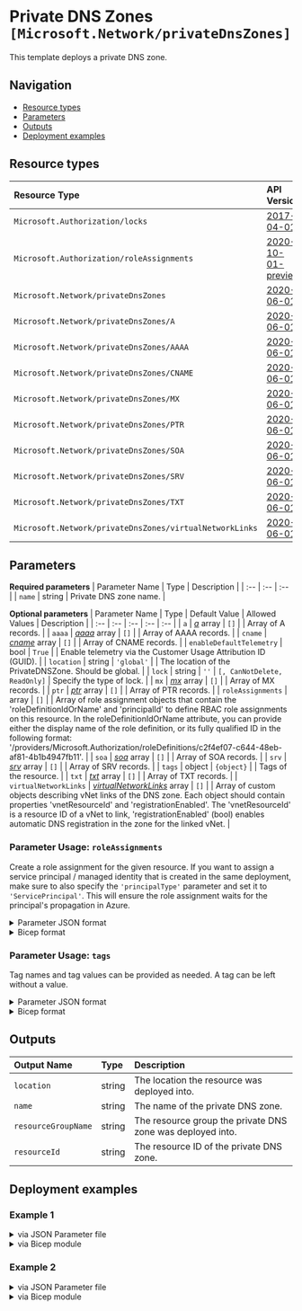 # Private DNS Zones `[Microsoft.Network/privateDnsZones]`

This template deploys a private DNS zone.

## Navigation

- [Resource types](#Resource-types)
- [Parameters](#Parameters)
- [Outputs](#Outputs)
- [Deployment examples](#Deployment-examples)

## Resource types

| Resource Type | API Version |
| :-- | :-- |
| `Microsoft.Authorization/locks` | [2017-04-01](https://docs.microsoft.com/en-us/azure/templates/Microsoft.Authorization/2017-04-01/locks) |
| `Microsoft.Authorization/roleAssignments` | [2020-10-01-preview](https://docs.microsoft.com/en-us/azure/templates/Microsoft.Authorization/2020-10-01-preview/roleAssignments) |
| `Microsoft.Network/privateDnsZones` | [2020-06-01](https://docs.microsoft.com/en-us/azure/templates/Microsoft.Network/2020-06-01/privateDnsZones) |
| `Microsoft.Network/privateDnsZones/A` | [2020-06-01](https://docs.microsoft.com/en-us/azure/templates/Microsoft.Network/2020-06-01/privateDnsZones/A) |
| `Microsoft.Network/privateDnsZones/AAAA` | [2020-06-01](https://docs.microsoft.com/en-us/azure/templates/Microsoft.Network/2020-06-01/privateDnsZones/AAAA) |
| `Microsoft.Network/privateDnsZones/CNAME` | [2020-06-01](https://docs.microsoft.com/en-us/azure/templates/Microsoft.Network/2020-06-01/privateDnsZones/CNAME) |
| `Microsoft.Network/privateDnsZones/MX` | [2020-06-01](https://docs.microsoft.com/en-us/azure/templates/Microsoft.Network/2020-06-01/privateDnsZones/MX) |
| `Microsoft.Network/privateDnsZones/PTR` | [2020-06-01](https://docs.microsoft.com/en-us/azure/templates/Microsoft.Network/2020-06-01/privateDnsZones/PTR) |
| `Microsoft.Network/privateDnsZones/SOA` | [2020-06-01](https://docs.microsoft.com/en-us/azure/templates/Microsoft.Network/2020-06-01/privateDnsZones/SOA) |
| `Microsoft.Network/privateDnsZones/SRV` | [2020-06-01](https://docs.microsoft.com/en-us/azure/templates/Microsoft.Network/2020-06-01/privateDnsZones/SRV) |
| `Microsoft.Network/privateDnsZones/TXT` | [2020-06-01](https://docs.microsoft.com/en-us/azure/templates/Microsoft.Network/2020-06-01/privateDnsZones/TXT) |
| `Microsoft.Network/privateDnsZones/virtualNetworkLinks` | [2020-06-01](https://docs.microsoft.com/en-us/azure/templates/Microsoft.Network/2020-06-01/privateDnsZones/virtualNetworkLinks) |

## Parameters

**Required parameters**
| Parameter Name | Type | Description |
| :-- | :-- | :-- |
| `name` | string | Private DNS zone name. |

**Optional parameters**
| Parameter Name | Type | Default Value | Allowed Values | Description |
| :-- | :-- | :-- | :-- | :-- |
| `a` | _[a](a/readme.md)_ array | `[]` |  | Array of A records. |
| `aaaa` | _[aaaa](aaaa/readme.md)_ array | `[]` |  | Array of AAAA records. |
| `cname` | _[cname](cname/readme.md)_ array | `[]` |  | Array of CNAME records. |
| `enableDefaultTelemetry` | bool | `True` |  | Enable telemetry via the Customer Usage Attribution ID (GUID). |
| `location` | string | `'global'` |  | The location of the PrivateDNSZone. Should be global. |
| `lock` | string | `''` | `[, CanNotDelete, ReadOnly]` | Specify the type of lock. |
| `mx` | _[mx](mx/readme.md)_ array | `[]` |  | Array of MX records. |
| `ptr` | _[ptr](ptr/readme.md)_ array | `[]` |  | Array of PTR records. |
| `roleAssignments` | array | `[]` |  | Array of role assignment objects that contain the 'roleDefinitionIdOrName' and 'principalId' to define RBAC role assignments on this resource. In the roleDefinitionIdOrName attribute, you can provide either the display name of the role definition, or its fully qualified ID in the following format: '/providers/Microsoft.Authorization/roleDefinitions/c2f4ef07-c644-48eb-af81-4b1b4947fb11'. |
| `soa` | _[soa](soa/readme.md)_ array | `[]` |  | Array of SOA records. |
| `srv` | _[srv](srv/readme.md)_ array | `[]` |  | Array of SRV records. |
| `tags` | object | `{object}` |  | Tags of the resource. |
| `txt` | _[txt](txt/readme.md)_ array | `[]` |  | Array of TXT records. |
| `virtualNetworkLinks` | _[virtualNetworkLinks](virtualNetworkLinks/readme.md)_ array | `[]` |  | Array of custom objects describing vNet links of the DNS zone. Each object should contain properties 'vnetResourceId' and 'registrationEnabled'. The 'vnetResourceId' is a resource ID of a vNet to link, 'registrationEnabled' (bool) enables automatic DNS registration in the zone for the linked vNet. |


### Parameter Usage: `roleAssignments`

Create a role assignment for the given resource. If you want to assign a service principal / managed identity that is created in the same deployment, make sure to also specify the `'principalType'` parameter and set it to `'ServicePrincipal'`. This will ensure the role assignment waits for the principal's propagation in Azure.

<details>

<summary>Parameter JSON format</summary>

```json
"roleAssignments": {
    "value": [
        {
            "roleDefinitionIdOrName": "Reader",
            "description": "Reader Role Assignment",
            "principalIds": [
                "12345678-1234-1234-1234-123456789012", // object 1
                "78945612-1234-1234-1234-123456789012" // object 2
            ]
        },
        {
            "roleDefinitionIdOrName": "/providers/Microsoft.Authorization/roleDefinitions/c2f4ef07-c644-48eb-af81-4b1b4947fb11",
            "principalIds": [
                "12345678-1234-1234-1234-123456789012" // object 1
            ],
            "principalType": "ServicePrincipal"
        }
    ]
}
```

</details>

<details>

<summary>Bicep format</summary>

```bicep
roleAssignments: [
    {
        roleDefinitionIdOrName: 'Reader'
        description: 'Reader Role Assignment'
        principalIds: [
            '12345678-1234-1234-1234-123456789012' // object 1
            '78945612-1234-1234-1234-123456789012' // object 2
        ]
    }
    {
        roleDefinitionIdOrName: '/providers/Microsoft.Authorization/roleDefinitions/c2f4ef07-c644-48eb-af81-4b1b4947fb11'
        principalIds: [
            '12345678-1234-1234-1234-123456789012' // object 1
        ]
        principalType: 'ServicePrincipal'
    }
]
```

</details>
<p>

### Parameter Usage: `tags`

Tag names and tag values can be provided as needed. A tag can be left without a value.

<details>

<summary>Parameter JSON format</summary>

```json
"tags": {
    "value": {
        "Environment": "Non-Prod",
        "Contact": "test.user@testcompany.com",
        "PurchaseOrder": "1234",
        "CostCenter": "7890",
        "ServiceName": "DeploymentValidation",
        "Role": "DeploymentValidation"
    }
}
```

</details>

<details>

<summary>Bicep format</summary>

```bicep
tags: {
    Environment: 'Non-Prod'
    Contact: 'test.user@testcompany.com'
    PurchaseOrder: '1234'
    CostCenter: '7890'
    ServiceName: 'DeploymentValidation'
    Role: 'DeploymentValidation'
}
```

</details>
<p>

## Outputs

| Output Name | Type | Description |
| :-- | :-- | :-- |
| `location` | string | The location the resource was deployed into. |
| `name` | string | The name of the private DNS zone. |
| `resourceGroupName` | string | The resource group the private DNS zone was deployed into. |
| `resourceId` | string | The resource ID of the private DNS zone. |

## Deployment examples

<h3>Example 1</h3>

<details>

<summary>via JSON Parameter file</summary>

```json
{
    "$schema": "https://schema.management.azure.com/schemas/2019-04-01/deploymentParameters.json#",
    "contentVersion": "1.0.0.0",
    "parameters": {
        "name": {
            "value": "<<namePrefix>>-az-privdns-x-001.com"
        }
    }
}
```

</details>

<details>

<summary>via Bicep module</summary>

```bicep
module privateDnsZones './Microsoft.Network/privateDnsZones/deploy.bicep' = {
  name: '${uniqueString(deployment().name)}-privateDnsZones'
  params: {
    name: '<<namePrefix>>-az-privdns-x-001.com'
  }
}
```

</details>
<p>

<h3>Example 2</h3>

<details>

<summary>via JSON Parameter file</summary>

```json
{
    "$schema": "https://schema.management.azure.com/schemas/2019-04-01/deploymentParameters.json#",
    "contentVersion": "1.0.0.0",
    "parameters": {
        "name": {
            "value": "<<namePrefix>>-az-privdns-x-002.com"
        },
        "lock": {
            "value": "CanNotDelete"
        },
        "roleAssignments": {
            "value": [
                {
                    "roleDefinitionIdOrName": "Reader",
                    "principalIds": [
                        "<<deploymentSpId>>"
                    ]
                }
            ]
        },
        "AAAA": {
            "value": [
                {
                    "name": "AAAA_2001_0db8_85a3_0000_0000_8a2e_0370_7334",
                    "ttl": 3600,
                    "aaaaRecords": [
                        {
                            "ipv6Address": "2001:0db8:85a3:0000:0000:8a2e:0370:7334"
                        }
                    ]
                }
            ]
        },
        "A": {
            "value": [
                {
                    "name": "A_10.240.4.4",
                    "ttl": 3600,
                    "aRecords": [
                        {
                            "ipv4Address": "10.240.4.4"
                        }
                    ],
                    "roleAssignments": [
                        {
                            "roleDefinitionIdOrName": "Reader",
                            "principalIds": [
                                "<<deploymentSpId>>"
                            ]
                        }
                    ]
                }
            ]
        },
        "CNAME": {
            "value": [
                {
                    "name": "CNAME_test",
                    "ttl": 3600,
                    "cnameRecord": {
                        "cname": "test"
                    },
                    "roleAssignments": [
                        {
                            "roleDefinitionIdOrName": "Reader",
                            "principalIds": [
                                "<<deploymentSpId>>"
                            ]
                        }
                    ]
                }
            ]
        },
        "MX": {
            "value": [
                {
                    "name": "MX_contoso",
                    "ttl": 3600,
                    "mxRecords": [
                        {
                            "exchange": "contoso.com",
                            "preference": 100
                        }
                    ],
                    "roleAssignments": [
                        {
                            "roleDefinitionIdOrName": "Reader",
                            "principalIds": [
                                "<<deploymentSpId>>"
                            ]
                        }
                    ]
                }
            ]
        },
        "PTR": {
            "value": [
                {
                    "name": "PTR_contoso",
                    "ttl": 3600,
                    "ptrRecords": [
                        {
                            "ptrdname": "contoso.com"
                        }
                    ],
                    "roleAssignments": [
                        {
                            "roleDefinitionIdOrName": "Reader",
                            "principalIds": [
                                "<<deploymentSpId>>"
                            ]
                        }
                    ]
                }
            ]
        },
        "SOA": {
            "value": [
                {
                    "name": "@",
                    "ttl": 3600,
                    "soaRecord": {
                        "email": "azureprivatedns-host.microsoft.com",
                        "expireTime": 2419200,
                        "host": "azureprivatedns.net",
                        "minimumTtl": 10,
                        "refreshTime": 3600,
                        "retryTime": 300,
                        "serialNumber": "1"
                    },
                    "roleAssignments": [
                        {
                            "roleDefinitionIdOrName": "Reader",
                            "principalIds": [
                                "<<deploymentSpId>>"
                            ]
                        }
                    ]
                }
            ]
        },
        "SRV": {
            "value": [
                {
                    "name": "SRV_contoso",
                    "ttl": 3600,
                    "srvRecords": [
                        {
                            "port": 9332,
                            "priority": 0,
                            "target": "test.contoso.com",
                            "weight": 0
                        }
                    ],
                    "roleAssignments": [
                        {
                            "roleDefinitionIdOrName": "Reader",
                            "principalIds": [
                                "<<deploymentSpId>>"
                            ]
                        }
                    ]
                }
            ]
        },
        "TXT": {
            "value": [
                {
                    "name": "TXT_test",
                    "ttl": 3600,
                    "txtRecords": [
                        {
                            "value": [
                                "test"
                            ]
                        }
                    ],
                    "roleAssignments": [
                        {
                            "roleDefinitionIdOrName": "Reader",
                            "principalIds": [
                                "<<deploymentSpId>>"
                            ]
                        }
                    ]
                }
            ]
        },
        "virtualNetworkLinks": {
            "value": [
                {
                    "virtualNetworkResourceId": "/subscriptions/<<subscriptionId>>/resourceGroups/validation-rg/providers/Microsoft.Network/virtualNetworks/adp-<<namePrefix>>-az-vnet-x-001",
                    "registrationEnabled": true
                }
            ]
        }
    }
}
```

</details>

<details>

<summary>via Bicep module</summary>

```bicep
module privateDnsZones './Microsoft.Network/privateDnsZones/deploy.bicep' = {
  name: '${uniqueString(deployment().name)}-privateDnsZones'
  params: {
    name: '<<namePrefix>>-az-privdns-x-002.com'
    lock: 'CanNotDelete'
    roleAssignments: [
      {
        roleDefinitionIdOrName: 'Reader'
        principalIds: [
          '<<deploymentSpId>>'
        ]
      }
    ]
    AAAA: [
      {
        name: 'AAAA_2001_0db8_85a3_0000_0000_8a2e_0370_7334'
        ttl: 3600
        aaaaRecords: [
          {
            ipv6Address: '2001:0db8:85a3:0000:0000:8a2e:0370:7334'
          }
        ]
      }
    ]
    A: [
      {
        name: 'A_10.240.4.4'
        ttl: 3600
        aRecords: [
          {
            ipv4Address: '10.240.4.4'
          }
        ]
        roleAssignments: [
          {
            roleDefinitionIdOrName: 'Reader'
            principalIds: [
              '<<deploymentSpId>>'
            ]
          }
        ]
      }
    ]
    CNAME: [
      {
        name: 'CNAME_test'
        ttl: 3600
        cnameRecord: {
          cname: 'test'
        }
        roleAssignments: [
          {
            roleDefinitionIdOrName: 'Reader'
            principalIds: [
              '<<deploymentSpId>>'
            ]
          }
        ]
      }
    ]
    MX: [
      {
        name: 'MX_contoso'
        ttl: 3600
        mxRecords: [
          {
            exchange: 'contoso.com'
            preference: 100
          }
        ]
        roleAssignments: [
          {
            roleDefinitionIdOrName: 'Reader'
            principalIds: [
              '<<deploymentSpId>>'
            ]
          }
        ]
      }
    ]
    PTR: [
      {
        name: 'PTR_contoso'
        ttl: 3600
        ptrRecords: [
          {
            ptrdname: 'contoso.com'
          }
        ]
        roleAssignments: [
          {
            roleDefinitionIdOrName: 'Reader'
            principalIds: [
              '<<deploymentSpId>>'
            ]
          }
        ]
      }
    ]
    SOA: [
      {
        name: '@'
        ttl: 3600
        soaRecord: {
          email: 'azureprivatedns-host.microsoft.com'
          expireTime: 2419200
          host: 'azureprivatedns.net'
          minimumTtl: 10
          refreshTime: 3600
          retryTime: 300
          serialNumber: '1'
        }
        roleAssignments: [
          {
            roleDefinitionIdOrName: 'Reader'
            principalIds: [
              '<<deploymentSpId>>'
            ]
          }
        ]
      }
    ]
    SRV: [
      {
        name: 'SRV_contoso'
        ttl: 3600
        srvRecords: [
          {
            port: 9332
            priority: 0
            target: 'test.contoso.com'
            weight: 0
          }
        ]
        roleAssignments: [
          {
            roleDefinitionIdOrName: 'Reader'
            principalIds: [
              '<<deploymentSpId>>'
            ]
          }
        ]
      }
    ]
    TXT: [
      {
        name: 'TXT_test'
        ttl: 3600
        txtRecords: [
          {
            value: [
              'test'
            ]
          }
        ]
        roleAssignments: [
          {
            roleDefinitionIdOrName: 'Reader'
            principalIds: [
              '<<deploymentSpId>>'
            ]
          }
        ]
      }
    ]
    virtualNetworkLinks: [
      {
        virtualNetworkResourceId: '/subscriptions/<<subscriptionId>>/resourceGroups/validation-rg/providers/Microsoft.Network/virtualNetworks/adp-<<namePrefix>>-az-vnet-x-001'
        registrationEnabled: true
      }
    ]
  }
}
```

</details>
<p>
